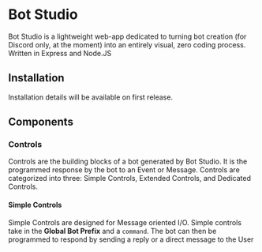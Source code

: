 # Bot Studio

Bot Studio is a lightweight web-app dedicated to turning bot creation (for Discord only, at the moment) into an entirely visual, zero coding process. Written in Express and Node.JS

## Installation

Installation details will be available on first release.

## Components

### Controls
Controls are the building blocks of a bot generated by Bot Studio. It is the programmed response by the bot to an Event or Message. Controls are categorized into three: Simple Controls, Extended Controls, and Dedicated Controls.

#### Simple Controls
Simple Controls are designed for Message oriented I/O. Simple controls take in the **Global Bot Prefix** and a ``command``. The bot can then be programmed to respond by sending a reply or a direct message to the User
